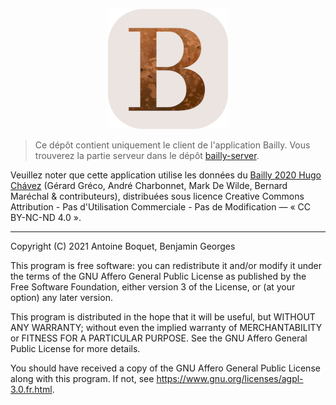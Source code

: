 <p align="center">
  <img width="192" height="192" src="public/img/icons/android-chrome-192x192.png">
</p>

> Ce dépôt contient uniquement le client de l'application Bailly. Vous trouverez la partie serveur dans le dépôt [bailly-server](https://github.com/antoineboquet/bailly-server).

Veuillez noter que cette application utilise les données du [Bailly 2020 Hugo Chávez](http://gerardgreco.free.fr/spip.php?article52) (Gérard Gréco, André Charbonnet, Mark De Wilde, Bernard Maréchal & contributeurs), distribuées sous licence Creative Commons Attribution - Pas d'Utilisation Commerciale - Pas de Modification — « CC BY-NC-ND 4.0 ».

---

Copyright (C) 2021  Antoine Boquet, Benjamin Georges

This program is free software: you can redistribute it and/or modify
it under the terms of the GNU Affero General Public License as published by
the Free Software Foundation, either version 3 of the License, or
(at your option) any later version.

This program is distributed in the hope that it will be useful,
but WITHOUT ANY WARRANTY; without even the implied warranty of
MERCHANTABILITY or FITNESS FOR A PARTICULAR PURPOSE.  See the
GNU Affero General Public License for more details.

You should have received a copy of the GNU Affero General Public License
along with this program.  If not, see https://www.gnu.org/licenses/agpl-3.0.fr.html.
